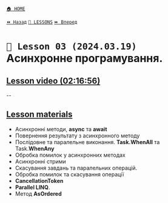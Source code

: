 ﻿[`🏠 HOME`](../../../README.md)   

[`⏪ Назад`](../02/README.md)  [`📗 LESSONS`](../../README.md)  [`⏩ Вперед`](../04/README.md)

# `📗 Lesson 03 (2024.03.19)` Aсинхронне програмування.

## [Lesson video (02:16:56)](https://youtu.be/LuD1s58fw-s)

--

## [Lesson materials](https://lms.ithillel.ua/groups/65a65fe34c3a2d3372eef8ea/lessons/65a65fe44c3a2d3372eef96d)

- Асинхронні методи, **async** та **await**  
- Повернення результату з асинхронного методу  
- Послідовне та паралельне виконання. **Task.WhenAll** та Task.**WhenAny**  
- Обробка помилок у асинхронних методах  
- Асинхронні стрими  
- Скасування завдань та паралельних операцій.  
- Обробка помилок та скасування операції  
- **CancellationToken**  
- **Parallel LINQ**.  
- Метод **AsOrdered**  